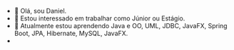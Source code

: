 - 👋 Olá, sou Daniel.
- 👀 Estou interessado em trabalhar como Júnior ou Estágio.
- 🌱 Atualmente estou aprendendo Java e OO, UML, JDBC, JavaFX, Spring Boot, JPA, Hibernate, MySQL, JavaFX.
- 
<!---
Sobre mim.
TRABALHOS VOLUNTÁRIOS
. Estou me envolvendo em projetos voluntários em estabelecimentos no meu bairro, 
  suprindo as necessidades da regra de negócio para adquirir as experiências reais 
  que preciso para entrar no mercado de trabalho.
 - Aplicativo desktop em JAVA
 - Análise de Requisitos
 - Projeto do Sistema
 - Escrita do código para suprir as funcionalidades especificadas
 - Implantação

SOBRE MIM
. Sou apaixonado por tecnologia, sempre a procura por inovações e um aprendizado contínuo,
estou à procura de novas oportunidades, prometo me esforçar ao máximo e valorizar a oportunidade,
sei que tenho muito a aprender, mas preciso que alguém acredite em mim e no meu potencial !
--->

